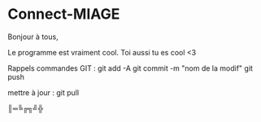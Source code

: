 ﻿# Connect-MIAGE
Bonjour à tous,

Le programme est vraiment cool. Toi aussi tu es cool <3

Rappels commandes GIT :
git add -A
git commit -m "nom de la modif"
git push

mettre à jour : git pull

║═╚╔╗╝╬
